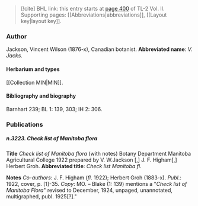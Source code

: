 > [!cite] BHL link: this entry starts at [page 400](https://www.biodiversitylibrary.org/page/33068642) of TL-2 Vol. II.
> Supporting pages: [[Abbreviations|abbreviations]], [[Layout key|layout key]].

### Author

Jackson, Vincent Wilson (1876-x), Canadian botanist. 
**Abbreviated name**: *V. Jacks.*

#### Herbarium and types

[[Collection MIN|MIN]].

#### Bibliography and biography

Barnhart 239; BL 1: 139, 303; IH 2: 306.

### Publications

##### n.3223. Check list of Manitoba flora

**Title**
*Check list of Manitoba flora* (with notes) Botany Department Manitoba Agricultural College 1922 prepared by V. W.Jackson \[,\] J. F. Higham\[,\] Herbert Groh.
**Abbreviated title**: *Check list Manitoba fl.*

**Notes**
*Co-authors*: J. F. Higham (*fl*. 1922); Herbert Groh (1883-x).
*Publ*.: 1922, cover, p. \[1\]-35. *Copy*: MO. – Blake (1: 139) mentions a "*Check list of Manitoba Flora*" revised to December, 1924, unpaged, unannotated, multigraphed, publ. 1925\[?\]."

